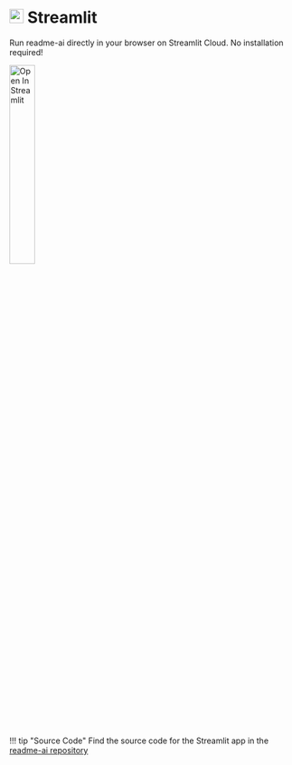 # <img width="25" height="25" src="![/docs/assets/icons/streamlit.svg](https://raw.githubusercontent.com/eli64s/readme-ai/ece59f6f523c8c0d831cee76f695632858091ca5/docs/assets/icons/streamlit.svg)"> Streamlit

Run readme-ai directly in your browser on Streamlit Cloud. No installation required!

<img src="https://static.streamlit.io/badges/streamlit_badge_black_white.svg" alt="Open In Streamlit" style="display: block; width: 30%;">

!!! tip "Source Code"
    Find the source code for the Streamlit app in the [readme-ai repository](https;//github.com/eli64s/readme-ai-streamlit.)
